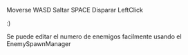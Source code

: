 Moverse WASD
Saltar SPACE
Disparar LeftClick

:)

Se puede editar el numero de enemigos facilmente usando el EnemySpawnManager
